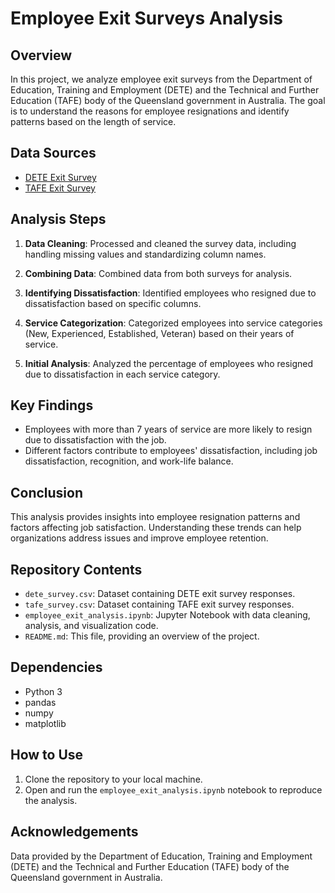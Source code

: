 # Employee Exit Surveys Analysis

## Overview
In this project, we analyze employee exit surveys from the Department of Education, Training and Employment (DETE) and the Technical and Further Education (TAFE) body of the Queensland government in Australia. The goal is to understand the reasons for employee resignations and identify patterns based on the length of service.

## Data Sources
- [DETE Exit Survey](https://data.gov.au/dataset/ds-qld-fe96ff30-d157-4a81-851d-215f2a0fe26d/details?q=exit%20survey)
- [TAFE Exit Survey](https://data.gov.au/dataset/ds-qld-89970a3b-182b-41ea-aea2-6f9f17b5907e/details?q=exit%20survey)

## Analysis Steps
1. **Data Cleaning**: Processed and cleaned the survey data, including handling missing values and standardizing column names.

2. **Combining Data**: Combined data from both surveys for analysis.

3. **Identifying Dissatisfaction**: Identified employees who resigned due to dissatisfaction based on specific columns.

4. **Service Categorization**: Categorized employees into service categories (New, Experienced, Established, Veteran) based on their years of service.

5. **Initial Analysis**: Analyzed the percentage of employees who resigned due to dissatisfaction in each service category.

## Key Findings
- Employees with more than 7 years of service are more likely to resign due to dissatisfaction with the job.
- Different factors contribute to employees' dissatisfaction, including job dissatisfaction, recognition, and work-life balance.

## Conclusion
This analysis provides insights into employee resignation patterns and factors affecting job satisfaction. Understanding these trends can help organizations address issues and improve employee retention.

## Repository Contents
- `dete_survey.csv`: Dataset containing DETE exit survey responses.
- `tafe_survey.csv`: Dataset containing TAFE exit survey responses.
- `employee_exit_analysis.ipynb`: Jupyter Notebook with data cleaning, analysis, and visualization code.
- `README.md`: This file, providing an overview of the project.

## Dependencies
- Python 3
- pandas
- numpy
- matplotlib

## How to Use
1. Clone the repository to your local machine.
2. Open and run the `employee_exit_analysis.ipynb` notebook to reproduce the analysis.

## Acknowledgements
Data provided by the Department of Education, Training and Employment (DETE) and the Technical and Further Education (TAFE) body of the Queensland government in Australia.